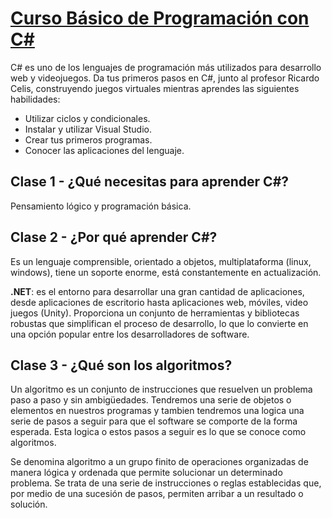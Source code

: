 # [Curso Básico de Programación con C#](https://platzi.com/cursos/csharp/)

C# es uno de los lenguajes de programación más utilizados para desarrollo web y videojuegos. Da tus primeros pasos en C#, junto al profesor Ricardo Celis, construyendo juegos virtuales mientras aprendes las siguientes habilidades:

- Utilizar ciclos y condicionales.
- Instalar y utilizar Visual Studio.
- Crear tus primeros programas.
- Conocer las aplicaciones del lenguaje.

## Clase 1 - ¿Qué necesitas para aprender C#?

Pensamiento lógico y programación básica.

## Clase 2 - ¿Por qué aprender C#?

Es un lenguaje comprensible, orientado a objetos, multiplataforma (linux, windows), tiene un soporte enorme, está constantemente en actualización.

**.NET**: es el entorno para desarrollar una gran cantidad de aplicaciones, desde aplicaciones de escritorio hasta aplicaciones web, móviles, video juegos (Unity). Proporciona un conjunto de herramientas y bibliotecas robustas que simplifican el proceso de desarrollo, lo que lo convierte en una opción popular entre los desarrolladores de software.

## Clase 3 - ¿Qué son los algoritmos?

Un algoritmo es un conjunto de instrucciones que resuelven un problema paso a paso y sin ambigüedades. Tendremos una serie de objetos o elementos en nuestros programas y tambien tendremos una logica una serie de pasos a seguir para que el software se comporte de la forma esperada. Esta logica o estos pasos a seguir es lo que se conoce como algoritmos.

Se denomina algoritmo a un grupo finito de operaciones organizadas de manera lógica y ordenada que permite solucionar un determinado problema. Se trata de una serie de instrucciones o reglas establecidas que, por medio de una sucesión de pasos, permiten arribar a un resultado o solución.
